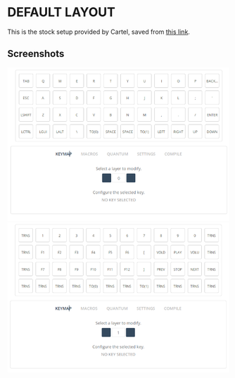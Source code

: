 # DEFAULT LAYOUT

This is the stock setup provided by Cartel, saved from [this link](https://cartel.ltd/projects/contra/#firmware).

## Screenshots

![Layer 0](./assets/layer0.png)
![Layer 1](./assets/layer1.png)